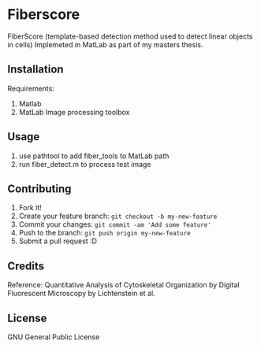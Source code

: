 # Fiberscore

FiberScore (template-based detection method used to detect linear objects in cells)
Implemeted in MatLab as part of my masters thesis. 

## Installation

Requirements:

1. Matlab
2. MatLab Image processing toolbox

## Usage

1. use pathtool to add fiber_tools to MatLab path
2. run fiber_detect.m to process test image

## Contributing

1. Fork it!
2. Create your feature branch: `git checkout -b my-new-feature`
3. Commit your changes: `git commit -am 'Add some feature'`
4. Push to the branch: `git push origin my-new-feature`
5. Submit a pull request :D

## Credits

Reference: Quantitative Analysis of Cytoskeletal Organization by Digital Fluorescent Microscopy by Lichtenstein et al.

## License

GNU General Public License

